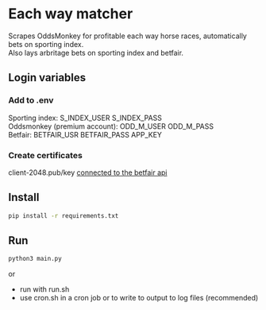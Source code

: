 # Each way matcher

Scrapes OddsMonkey for profitable each way horse races, automatically bets on
sporting index.  
Also lays arbritage bets on sporting index and betfair.

## Login variables

### Add to .env

Sporting index: S_INDEX_USER S_INDEX_PASS  
Oddsmonkey (premium account): ODD_M_USER ODD_M_PASS  
Betfair: BETFAIR_USR BETFAIR_PASS APP_KEY

### Create certificates
client-2048.pub/key [connected to the betfair api](https://docs.developer.betfair.com/display/1smk3cen4v3lu3yomq5qye0ni/Non-Interactive+%28bot%29+login#Non-Interactive(bot)login-LinkingtheCertificatetoYourBetfairAccount)

## Install

```bash
pip install -r requirements.txt
```

## Run

```bash
python3 main.py
```

or
- run with run.sh
- use cron.sh in a cron job or to write to output to log files (recommended)
